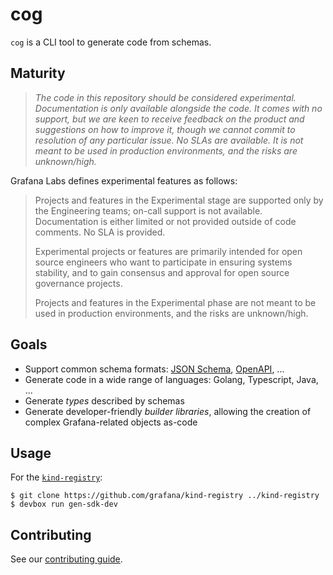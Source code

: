 # cog

`cog` is a CLI tool to generate code from schemas.

## Maturity

> _The code in this repository should be considered experimental. Documentation is only
available alongside the code. It comes with no support, but we are keen to receive
feedback on the product and suggestions on how to improve it, though we cannot commit
to resolution of any particular issue. No SLAs are available. It is not meant to be used
in production environments, and the risks are unknown/high._

Grafana Labs defines experimental features as follows:

> Projects and features in the Experimental stage are supported only by the Engineering
teams; on-call support is not available. Documentation is either limited or not provided
outside of code comments. No SLA is provided.
>
> Experimental projects or features are primarily intended for open source engineers who
want to participate in ensuring systems stability, and to gain consensus and approval
for open source governance projects.
>
> Projects and features in the Experimental phase are not meant to be used in production
environments, and the risks are unknown/high.

## Goals

* Support common schema formats: [JSON Schema](https://json-schema.org/), [OpenAPI](https://www.openapis.org/), ...
* Generate code in a wide range of languages: Golang, Typescript, Java, ...
* Generate *types* described by schemas
* Generate developer-friendly *builder libraries*, allowing the creation of complex Grafana-related objects as-code

## Usage

For the [`kind-registry`](https://github.com/grafana/kind-registry):

```console
$ git clone https://github.com/grafana/kind-registry ../kind-registry
$ devbox run gen-sdk-dev
```

## Contributing

See our [contributing guide](CONTRIBUTING.md).
